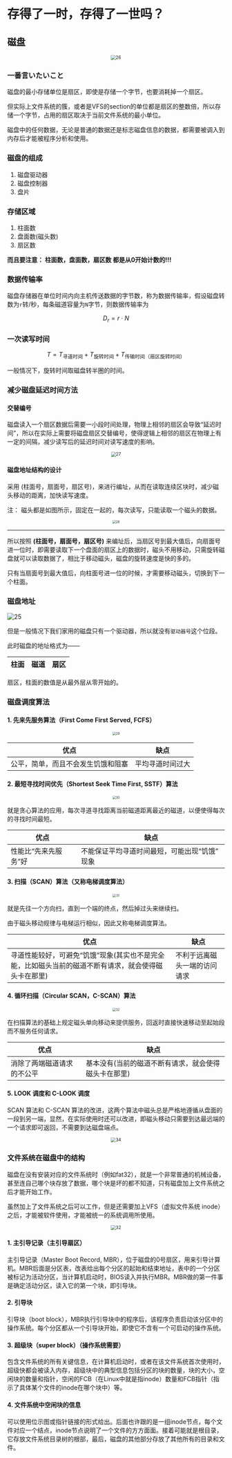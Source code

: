 # 存得了一时，存得了一世吗？

## 磁盘

<div align="center">
  <img src="./media_9/26.png" alt="26" style="zoom:70%;"/>
</div>

### 一番言いたいこと

磁盘的最小存储单位是扇区，即使是存储一个字节，也要消耗掉一个扇区。

但实际上文件系统的簇，或者是VFS的section的单位都是扇区的整数倍，所以存储一个字节，占用的扇区取决于当前文件系统的最小单位。

磁盘中的任何数据，无论是普通的数据还是标志磁盘信息的数据，都需要被调入到内存后才能被程序分析和使用。

### 磁盘的组成

1. 磁盘驱动器
2. 磁盘控制器
3. 盘片

### 存储区域

1. 柱面数
2. 盘面数(磁头数)
3. 扇区数

**而且要注意： 柱面数，盘面数，扇区数 都是从0开始计数的!!!**

### 数据传输率

磁盘存储器在单位时间内向主机传送数据的字节数，称为数据传输率，假设磁盘转数为`r`转/秒，每条磁道容量为`N`字节，则数据传输率为

$$
D_r = r \cdot N
$$

### 一次读写时间

$$
T = T_{\text{寻道时间}} + T_{\text{旋转时间}} + T_{\text{传输时间（扇区旋转时间）}}
$$

一般情况下，旋转时间取磁盘转半圈的时间。

### 减少磁盘延迟时间方法

#### 交替编号

磁盘读入一个扇区数据后需要一小段时间处理，物理上相邻的扇区会导致“延迟时间”，所以在实际上需要将磁盘扇区交替编号，使得逻辑上相邻的扇区在物理上有一定的间隔，减少读写后的延迟时间对读写速度的影响。

<div align="center">
  <img src="./media_9/27.png" alt="27" style="zoom:70%;"/>
</div>

#### 磁盘地址结构的设计

采用 (柱面号，扇面号，扇区号)，来进行编址，从而在读取连续区块时，减少磁头移动的距离，加快读写速度。

注： 磁头都是如图所示，固定在一起的，每次读写，只能读取一个磁头的数据。

<div align="center">
  <img src="./media_9/28.png" alt="28" style="zoom:50%;"/>
</div>

---

所以按照 **(柱面号，扇面号，扇区号)** 来编址后，当扇区号到最大值后，向扇面号进一位时，即需要读取下一个盘面的扇区上的数据时，磁头不用移动，只需旋转磁盘就可以读取数据了，相比于移动磁头，磁盘的旋转速度是快的多的。

只有当扇面号到最大值后，向柱面号进一位的时候，才需要移动磁头，切换到下一个柱面。

### 磁盘地址

![25](./media_9/25.png)

但是一般情况下我们家用的磁盘只有一个驱动器，所以就没有`驱动器号`这个位段。

此时磁盘的地址格式为——

| 柱面 | 磁道 | 扇区 |
| ---- | ---- | ---- |

扇区，柱面的数值是从最外层从零开始的。

### 磁盘调度算法

#### 1. 先来先服务算法（First Come First Served, FCFS）

<div align="center">
  <img src="./media_9/29.png" alt="29" style="zoom:50%;"/>
</div>

| 优点                               | 缺点             |
| ---------------------------------- | ---------------- |
| 公平，简单，而且不会发生饥饿和阻塞 | 平均寻道时间过大 |

#### 2. 最短寻找时间优先（Shortest Seek Time First, SSTF）算法

<div align="center">
  <img src="./media_9/30.png" alt="30" style="zoom:50%;"/>
</div>

就是贪心算法的应用，每次寻道寻找距离当前磁道距离最近的磁道，以便使得每次的寻找时间最短。

| 优点                 | 缺点                                          |
| -------------------- | --------------------------------------------- |
| 性能比“先来先服务”好 | 不能保证平均寻道时间最短，可能出现“饥饿” 现象 |

#### 3. 扫描（SCAN）算法（又称电梯调度算法）

<div align="center">
  <img src="./media_9/31.png" alt="31" style="zoom:50%;"/>
</div>

就是先往一个方向扫，直到一个端的终点，然后掉过头来继续扫。

由于磁头移动规律与电梯运行相似，因此又称电梯调度算法。

| 优点                                                                                                 | 缺点                         |
| ---------------------------------------------------------------------------------------------------- | ---------------------------- |
| 寻道性能较好，可避免“饥饿”现象(其实也不是完全能，比如磁头当前的磁道不断有请求，就会使得磁头卡在那里) | 不利于远离磁头一端的访问请求 |

#### 4. 循环扫描（Circular SCAN，C-SCAN）算法

<div align="center">
  <img src="./media_9/32.png" alt="32" style="zoom:50%;"/>
</div>

在扫描算法的基础上规定磁头单向移动来提供服务，回返时直接快速移动至起始段而不服务任何请求。

| 优点                       | 缺点                                                 |
| -------------------------- | ---------------------------------------------------- |
| 消除了两端磁道请求的不公平 | 基本没有(当前的磁道不断有请求，就会使得磁头卡在那里) |

#### 5. LOOK 调度和 C-LOOK 调度

SCAN 算法和 C-SCAN 算法的改进，这两个算法中磁头总是严格地遵循从盘面的一段到另一端，显然，在实际使用时还可以改进，即磁头移动只需要到达最远端的一个请求即可返回，不需要到达磁盘端点。

<div align="center">
  <img src="./media_9/34.png" alt="34" style="zoom:70%;"/>
</div>

### 文件系统在磁盘中的结构

磁盘在没有安装对应的文件系统时（例如fat32），就是一个非常普通的机械设备，甚至连自己哪个块存放了数据，哪个块是坏的都不知道，只有磁盘加上文件系统之后才能开始工作。

虽然加上了文件系统之后可以工作，但是还需要加上VFS（虚拟文件系统 inode）之后，才能被软件使用，才能被统一的系统调用所使用。

<div align="center">
  <img src="./media_9/33.png" alt="32" style="zoom:70%;"/>
</div>

#### 1. 主引导记录（主引导扇区）

主引导记录（Master Boot Record, MBR），位于磁盘的0号扇区，用来引导计算机。MBR后面是分区表，改表给出每个分区的起始和结束地址，表中的一个分区被标记为活动分区，当计算机启动时，BIOS读入并执行MBR。MBR做的第一件事是确定活动分区，读入它的第一个块，即引导块。

#### 2. 引导块

引导块（boot block），MBR执行引导块中的程序后，该程序负责启动该分区中的操作系统。每个分区都从一个引导块开始，即使它不含有一个可启动的操作系统。

#### 3. 超级块（super block）（操作系统需要）

包含文件系统的所有关键信息，在计算机启动时，或者在该文件系统首次使用时，超级快都会被读入内存，超级块中的典型信息包括分区的块的数量，块的大小，空闲块的数量和指针，空闲的FCB（在Linux中就是指inode）数量和FCB指针（指示了具体某个文件的inode在哪个块中）等。

#### 4. 文件系统中空闲块的信息

可以使用位示图或指针链接的形式给出。后面也许跟的是一组inode节点，每个文件对应一个结点，inode节点说明了一个文件的方方面面。接着可能就是根目录，它存放文件系统目录树的根部，最后，磁盘的其他部分存放了其他所有的目录和文件。

